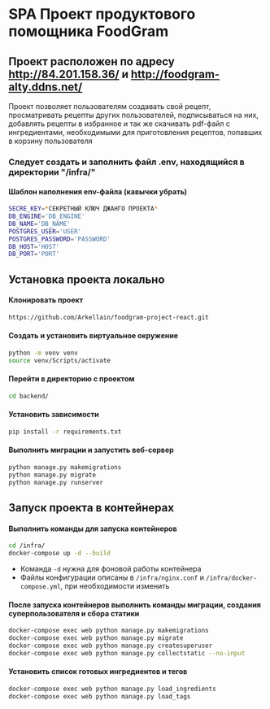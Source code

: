 # SPA Проект продуктового помощника FoodGram

## Проект расположен по адресу http://84.201.158.36/ и http://foodgram-alty.ddns.net/

Проект позволяет пользователям создавать свой рецепт, просматривать рецепты других пользователей, подписываться на них, добавлять рецепты в избранное и так же скачивать pdf-файл с ингредиентами, необходимыми для приготовления рецептов, попавших в корзину пользователя

### Следует создать и заполнить файл .env, находящийся в директории "/infra/"
#### Шаблон наполнения env-файла (кавычки убрать)
```sh
SECRE_KEY=*СЕКРЕТНЫЙ КЛЮЧ ДЖАНГО ПРОЕКТА*
DB_ENGINE='DB_ENGINE'
DB_NAME='DB_NAME'
POSTGRES_USER='USER'
POSTGRES_PASSWORD='PASSWORD'
DB_HOST='HOST'
DB_PORT='PORT'
```

## Установка проекта локально
#### Клонировать проект 
```sh
https://github.com/Arkellain/foodgram-project-react.git
```
#### Создать и установить виртуальное окружение
```sh
python -m venv venv
source venv/Scripts/activate
```
#### Перейти в директорию с проектом
```sh
cd backend/
```
#### Установить зависимости
```sh
pip install -r requirements.txt
```
#### Выполнить миграции и запустить веб-сервер
```sh
python manage.py makemigrations
python manage.py migrate
python manage.py runserver
```

## Запуск проекта в контейнерах
#### Выполнить команды для запуска контейнеров
```sh
cd /infra/
docker-compose up -d --build
```
- Команда ```-d``` нужна для фоновой работы контейнера
- Файлы конфигурации описаны в ```/infra/nginx.conf``` и ```/infra/docker-compose.yml```, при необходимости изменить

#### После запуска контейнеров выполнить команды миграции, создания суперпользователя и сбора статики
```sh
docker-compose exec web python manage.py makemigrations
docker-compose exec web python manage.py migrate
docker-compose exec web python manage.py createsuperuser
docker-compose exec web python manage.py collectstatic --no-input 
```
#### Установить список готовых ингредиентов и тегов
```sh
docker-compose exec web python manage.py load_ingredients
docker-compose exec web python manage.py load_tags
```